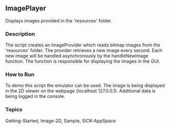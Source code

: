 ## ImagePlayer
Displays images provided in the 'resources' folder.

### Description
The script creates an ImageProvider which reads bitmap images from the 'resources' folder.
The provider retrieves a new image every second.
Each new image will be handled asynchronously by the handleNewImage function. 
The function is responsible for displaying the images in the GUI.   

### How to Run
To demo this script the emulator can be used. The image is being displayed in
the 2D viewer on the webpage (localhost 127.0.0.1).
Additional data is being logged in the console.

### Topics
Getting-Started, Image-2D, Sample, SICK-AppSpace
